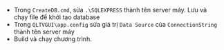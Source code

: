 * Trong `CreateDB.cmd`, sửa `.\SQLEXPRESS` thành tên server máy. Lưu và chạy file để khởi tạo database
* Trong `QLTVGUI\app.config` sửa giá trị `Data Source` của `ConnectionString` thành tên server máy
* Build và chạy chương trình.